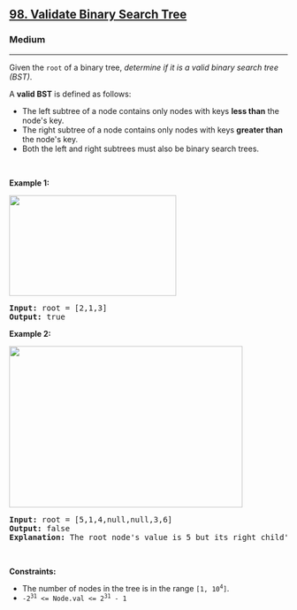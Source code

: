 <h2><a href="https://leetcode.com/problems/validate-binary-search-tree/">98. Validate Binary Search Tree</a></h2><h3>Medium</h3><hr><div style="user-select: auto;"><p style="user-select: auto;">Given the <code style="user-select: auto;">root</code> of a binary tree, <em style="user-select: auto;">determine if it is a valid binary search tree (BST)</em>.</p>

<p style="user-select: auto;">A <strong style="user-select: auto;">valid BST</strong> is defined as follows:</p>

<ul style="user-select: auto;">
	<li style="user-select: auto;">The left subtree of a node contains only nodes with keys <strong style="user-select: auto;">less than</strong> the node's key.</li>
	<li style="user-select: auto;">The right subtree of a node contains only nodes with keys <strong style="user-select: auto;">greater than</strong> the node's key.</li>
	<li style="user-select: auto;">Both the left and right subtrees must also be binary search trees.</li>
</ul>

<p style="user-select: auto;">&nbsp;</p>
<p style="user-select: auto;"><strong style="user-select: auto;">Example 1:</strong></p>
<img alt="" src="https://assets.leetcode.com/uploads/2020/12/01/tree1.jpg" style="width: 302px; height: 182px; user-select: auto;">
<pre style="user-select: auto;"><strong style="user-select: auto;">Input:</strong> root = [2,1,3]
<strong style="user-select: auto;">Output:</strong> true
</pre>

<p style="user-select: auto;"><strong style="user-select: auto;">Example 2:</strong></p>
<img alt="" src="https://assets.leetcode.com/uploads/2020/12/01/tree2.jpg" style="width: 422px; height: 292px; user-select: auto;">
<pre style="user-select: auto;"><strong style="user-select: auto;">Input:</strong> root = [5,1,4,null,null,3,6]
<strong style="user-select: auto;">Output:</strong> false
<strong style="user-select: auto;">Explanation:</strong> The root node's value is 5 but its right child's value is 4.
</pre>

<p style="user-select: auto;">&nbsp;</p>
<p style="user-select: auto;"><strong style="user-select: auto;">Constraints:</strong></p>

<ul style="user-select: auto;">
	<li style="user-select: auto;">The number of nodes in the tree is in the range <code style="user-select: auto;">[1, 10<sup style="user-select: auto;">4</sup>]</code>.</li>
	<li style="user-select: auto;"><code style="user-select: auto;">-2<sup style="user-select: auto;">31</sup> &lt;= Node.val &lt;= 2<sup style="user-select: auto;">31</sup> - 1</code></li>
</ul>
</div>
